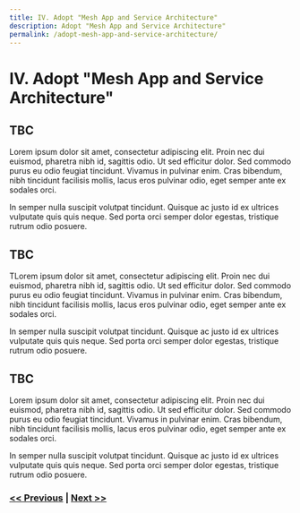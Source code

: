 ```yaml
---
title: IV. Adopt "Mesh App and Service Architecture"
description: Adopt "Mesh App and Service Architecture"
permalink: /adopt-mesh-app-and-service-architecture/
---
```


# IV. Adopt "Mesh App and Service Architecture"

## TBC

Lorem ipsum dolor sit amet, consectetur adipiscing elit. Proin nec dui euismod, pharetra nibh id, sagittis odio. Ut sed efficitur dolor. Sed commodo purus eu odio feugiat tincidunt. Vivamus in pulvinar enim. Cras bibendum, nibh tincidunt facilisis mollis, lacus eros pulvinar odio, eget semper ante ex sodales orci.

In semper nulla suscipit volutpat tincidunt. Quisque ac justo id ex ultrices vulputate quis quis neque. Sed porta orci semper dolor egestas, tristique rutrum odio posuere.

## TBC

TLorem ipsum dolor sit amet, consectetur adipiscing elit. Proin nec dui euismod, pharetra nibh id, sagittis odio. Ut sed efficitur dolor. Sed commodo purus eu odio feugiat tincidunt. Vivamus in pulvinar enim. Cras bibendum, nibh tincidunt facilisis mollis, lacus eros pulvinar odio, eget semper ante ex sodales orci.

In semper nulla suscipit volutpat tincidunt. Quisque ac justo id ex ultrices vulputate quis quis neque. Sed porta orci semper dolor egestas, tristique rutrum odio posuere.

## TBC

Lorem ipsum dolor sit amet, consectetur adipiscing elit. Proin nec dui euismod, pharetra nibh id, sagittis odio. Ut sed efficitur dolor. Sed commodo purus eu odio feugiat tincidunt. Vivamus in pulvinar enim. Cras bibendum, nibh tincidunt facilisis mollis, lacus eros pulvinar odio, eget semper ante ex sodales orci.

In semper nulla suscipit volutpat tincidunt. Quisque ac justo id ex ultrices vulputate quis quis neque. Sed porta orci semper dolor egestas, tristique rutrum odio posuere.

### [<< Previous](/embed-least-privileged-concepts) | [Next >>](/automation-is-king)